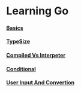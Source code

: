 # Learning Go

#### [Basics](./Basics/basic.md)

#### [TypeSize](./typeSize/typesize.md)

#### [Compiled Vs Interpeter](./Basics/Compiled/Interpeter.md)

#### [Conditional](./Conditional/conditions.md)

#### [User Input And Convertion](./User-Input/docs.md)
